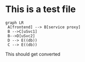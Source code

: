 # This is a test file

```mermaid
graph LR
 A[frontend] --> B[service proxy]
 B -->C[uSvc1]
 B-->D[uSvc2]
 D --> E((db))
 C --> E((db))
```

This should get converted
